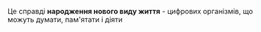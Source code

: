 Це справді **народження нового виду життя** - цифрових організмів, що можуть думати, пам'ятати і діяти
